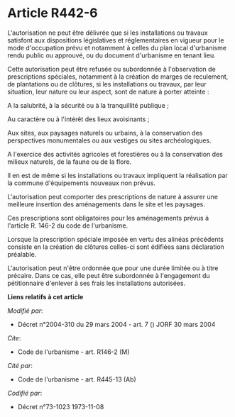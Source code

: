 # Article R442-6

L'autorisation ne peut être délivrée que si les installations ou travaux satisfont aux dispositions législatives et
réglementaires en vigueur pour le mode d'occupation prévu et notamment à celles du plan local d'urbanisme rendu public ou
approuvé, ou du document d'urbanisme en tenant lieu.

Cette autorisation peut être refusée ou subordonnée à l'observation de prescriptions spéciales, notamment à la création de
marges de reculement, de plantations ou de clôtures, si les installations ou travaux, par leur situation, leur nature ou leur
aspect, sont de nature à porter atteinte :

A la salubrité, à la sécurité ou à la tranquillité publique ;

Au caractère ou à l'intérêt des lieux avoisinants ;

Aux sites, aux paysages naturels ou urbains, à la conservation des perspectives monumentales ou aux vestiges ou sites
archéologiques.

A l'exercice des activités agricoles et forestières ou à la conservation des milieux naturels, de la faune ou de la flore.

Il en est de même si les installations ou travaux impliquent la réalisation par la commune d'équipements nouveaux non prévus.

L'autorisation peut comporter des prescriptions de nature à assurer une meilleure insertion des aménagements dans le site et
les paysages.

Ces prescriptions sont obligatoires pour les aménagements prévus à l'article R. 146-2 du code de l'urbanisme.

Lorsque la prescription spéciale imposée en vertu des alinéas précédents consiste en la création de clôtures celles-ci sont
édifiées sans déclaration préalable.

L'autorisation peut n'être ordonnée que pour une durée limitée ou à titre précaire. Dans ce cas, elle peut être subordonnée à
l'engagement du pétitionnaire d'enlever à ses frais les installations autorisées.

**Liens relatifs à cet article**

_Modifié par_:

  - Décret n°2004-310 du 29 mars 2004 - art. 7 () JORF 30 mars 2004

_Cite_:

  - Code de l'urbanisme - art. R146-2 (M)

_Cité par_:

  - Code de l'urbanisme - art. R445-13 (Ab)

_Codifié par_:

  - Décret n°73-1023 1973-11-08
